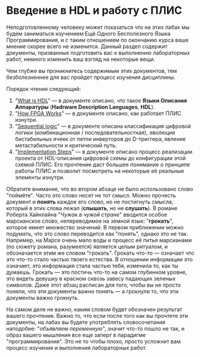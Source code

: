 # Введение в HDL и работу с ПЛИС

Неподготовленному человеку может показаться что на этих лабах мы будем заниматься изучением Ещё Одного Бесполезного Языка Программирования, и с таким отношением по окончанию курса ваше мнение скорее всего не изменится. Данный раздел содержит документы, призванные подготовить вас к выполнению лабораторных работ, немного изменить ваш взгляд на некоторые вещи.

Чем глубже вы проникнитесь содержимым этих документов, тем безболезненнее для вас пройдет процесс изучения дисциплины.

Порядок чтения следующий:

1. "[What is HDL](What%20is%20HDL.md)" — в документе описано, что такое **Языки Описания Аппаратуры** (**Hadrware Description Languages**, **HDL**).
2. "[How FPGA Works](./How%20FPGA%20works.md)" — в документе описано, как работает ПЛИС изнутри.
3. "[Sequential logic](./Sequential%20logic.md)" — в документе описана классификация цифровой логики (комбинационная / последовательностная), эволюция бистабильных ячеек от петли инверторов до D-триггера, явление метастабильности и критический путь.
4. "[Implementation Steps](./Implementation%20steps.md)" — в документе описано процесс реализации проекта от HDL-описания цифровой схемы до конфигурации этой схемой ПЛИС. Его прочтение даст большее понимание о принципе работы ПЛИС и позволит посмотреть на некоторые её реальные элементы изнутри.

Обратите внимание, что во втором абзаце не было использовано слово "поймёте". Часто это слово несет не тот смысл. Можно прочесть документ и **понять** каждое его слово, но не постигнуть смысла, который в этих слова лежал (**слышать**, но не **слушать**). В романе Роберта Хайнлайна "_Чужак в чужой стране_" вводится особое марсианское слово, непереводимое на земной язык: "**грокать**", которое имеет множество значений. В первом приближении можно подумать, что это слово переводится как "понять", однако это не так. Например, на Марсе очень мало воды и процесс её питья марсианами (по сюжету романа, разумеется) является целым ритуалом, и обозначается этим же словом "грокать". Грокать что-то — означает что это что-то стало частью твоего естества. В отношении информации это означает, это информация стала частью тебя, изменила то, как ты думаешь. Грокать — это постичь что-то на самом глубинном уровне, это видеть девушку в красном сквозь завесу падающих зеленых символов. Даже этот абзац расписан для того, чтобы вы не просто поняли, что эти документы важно понять — а грокнули то, что эти документы важно грокнуть.

На самом деле не важно, каким словом будет обозначен результат вашего прочтения. Важно то, что если после того как вы прочтете эти документы, на лабах вы будете употреблять словосочетания наподобие: "_объявляем переменную_", значит что-то пошло не так, и образ вашего мышления все еще заперт в парадигме "программирования". Это не то чтобы плохо, просто усложнит вам процесс изучения и выполнения лабораторных работ.
